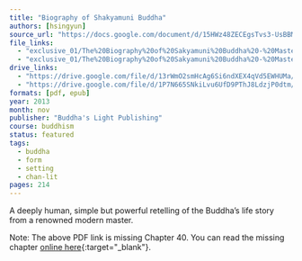 ```yaml
---
title: "Biography of Shakyamuni Buddha"
authors: [hsingyun]
source_url: "https://docs.google.com/document/d/15HWz48ZECEgsTvs3-UsBBMCEMPB2cLf2NhGOnksoGGY/edit?usp=drivesdk"
file_links:
  - "exclusive_01/The%20Biography%20of%20Sakyamuni%20Buddha%20-%20Master%20Hsing%20Yun.pdf"
  - "exclusive_01/The%20Biography%20of%20Sakyamuni%20Buddha%20-%20Master%20Hsing%20Yun.epub"
drive_links:
  - "https://drive.google.com/file/d/13rWmO2smHcAg6Si6ndXEX4qVd5EWHUMa/view?usp=drivesdk"
  - "https://drive.google.com/file/d/1P7N665SNkiLvu6UfD9PThJ8LdzjP0dtm/view?usp=drivesdk"
formats: [pdf, epub]
year: 2013
month: nov
publisher: "Buddha's Light Publishing"
course: buddhism
status: featured
tags:
  - buddha
  - form
  - setting
  - chan-lit
pages: 214
---
```


A deeply human, simple but powerful retelling of the Buddha’s life story from a renowned modern master.

Note: The above PDF link is missing Chapter 40. You can read the missing chapter [online here](https://drive.google.com/file/d/1iD19Tw0IV-kUegKBOrlmh1x_rC6H5TZ8/view?usp=drivesdk){:target="_blank"}.
